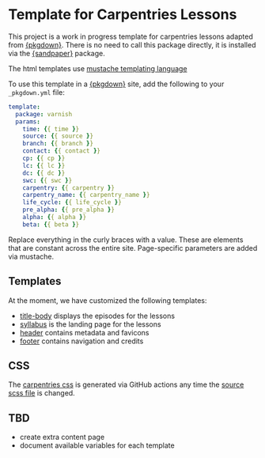 # Template for Carpentries Lessons

This project is a work in progress template for carpentries lessons adapted from
[{pkgdown}]. There is no need to call this package directly, it is installed
via the [{sandpaper}] package.

The html templates use [mustache templating language](https://mustache.github.io/mustache.5.html)

To use this template in a [{pkgdown}] site, add the following to your
`_pkgdown.yml` file:

```yaml
template:
  package: varnish
  params:
    time: {{ time }}
    source: {{ source }}
    branch: {{ branch }}
    contact: {{ contact }}
    cp: {{ cp }}
    lc: {{ lc }}
    dc: {{ dc }}
    swc: {{ swc }}
    carpentry: {{ carpentry }}
    carpentry_name: {{ carpentry_name }}
    life_cycle: {{ life_cycle }}
    pre_alpha: {{ pre_alpha }}
    alpha: {{ alpha }}
    beta: {{ beta }}
```

Replace everything in the curly braces with a value. These are elements that are
constant across the entire site. Page-specific parameters are added via 
mustache.

## Templates 

At the moment, we have customized the following templates:

 - [title-body] displays the episodes for the lessons
 - [syllabus] is the landing page for the lessons
 - [header] contains metadata and favicons
 - [footer] contains navigation and credits


## CSS

The [carpentries css](inst/pkgdown/assets/css/lesson.css) is generated via
GitHub actions any time the [source scss file](inst/pkgdown/assets/css/lessons.scss)
is changed.

## TBD

 - create extra content page
 - document available variables for each template


[{pkgdown}]: https://r-lib.github.io/pkgdown
[{sandpaper}]: https://github.com/zkamvar/sandpaper
[title-body]: inst/pkgdown/templates/content-title-body.html
[syllabus]: inst/pkgdown/templates/content-syllabus.html
[header]: inst/pkgdown/templates/header.html
[footer]: inst/pkgdown/templates/footer.html
